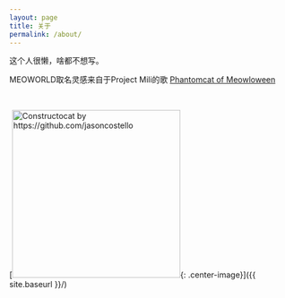 ```yaml
---
layout: page
title: 关于
permalink: /about/
---
```


这个人很懒，啥都不想写。

MEOWORLD取名灵感来自于Project Mili的歌 [Phantomcat of Meowloween](https://www.bilibili.com/video/BV1i54y1R7n6)
<br>  

<br>  
 
[<img src="{{ site.baseurl }}/images/404cat.jpg" alt="Constructocat by https://github.com/jasoncostello" style="width: 300px;"/>{: .center-image}]({{ site.baseurl }}/)
